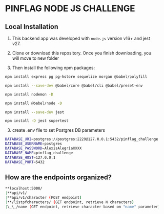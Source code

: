 # PINFLAG NODE JS CHALLENGE

## Local Installation

1. This backend app was developed with `node.js` version v16+ and jest v27.

2. Clone or download this repository. Once you finish downloading, you will move to new folder

3. Then install the following npm packages:

```sh
npm install express pg pg-hstore sequelize morgan @babel/polyfill

npm install --save-dev @babel/core @babel/cli @babel/preset-env

npm install nodemon -D

npm install @babel/node -D

npm install --save-dev jest

npm install -D jest supertest
```

3. create .env file to set Postgres DB parameters

```sh
DATABASE_URI=postgres://postgres:2220@127.0.0.1:5432/pinflag_challenge
DATABASE_USERNAME=postgres
DATABASE_PASSWORD=AlexisAlegriaXXXX
DATABASE_NAME=pinflag_challenge
DATABASE_HOST=127.0.0.1
DATABASE_PORT=5432
```

## How are the endpoints organized?

```sh
**localhost:5000/
|**api/v1/
|**api/v1/character (POST endpoint)
|**/listpfcharacters/ (GET endpoint, retrieve N characters)
|\_\_/name (GET endpoint, retrieve character based on "name" parameter)
```

